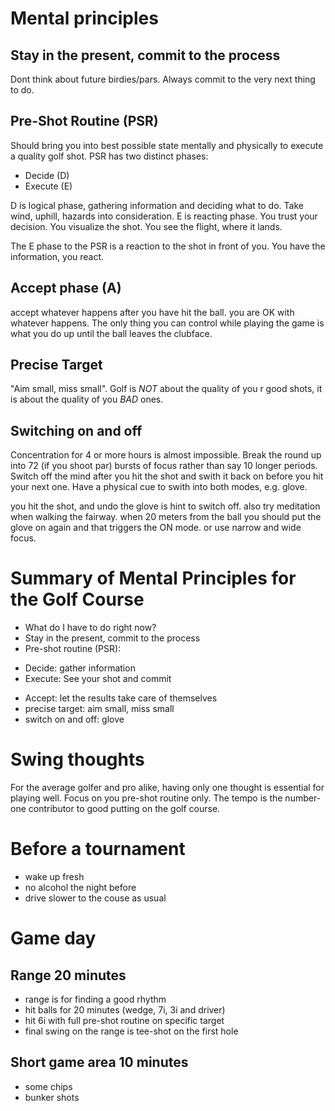 # Mental principles
## Stay in the present, commit to the process
Dont think about future birdies/pars. Always commit to the very next thing to do.
## Pre-Shot Routine (PSR)
Should bring you into best possible state mentally and physically to execute a quality golf shot.
PSR has two distinct phases:
* Decide (D)
* Execute (E)

D is logical phase, gathering information and deciding what to do. Take wind, uphill, hazards into consideration. E is reacting phase. You trust your decision. You visualize the shot. You see the flight, where it lands.

The E phase to the PSR is a reaction to the shot in front of you. You have the information, you react.

## Accept phase (A)
accept whatever happens after you have hit the ball. you are OK with whatever happens. The only thing you can control while playing the game is what you do up until the ball leaves the clubface.

## Precise Target
"Aim small, miss small".
Golf is *NOT* about the quality of you r good shots, it is about the quality of you *BAD* ones.

## Switching on and off
Concentration for 4 or more hours is almost impossible. Break the round up into 72 (if you shoot par) bursts of focus rather than say 10 longer periods. Switch off the mind after you hit the shot and swith it back on before you hit your next one. Have a physical cue to swith into both modes, e.g. glove.

you hit the shot, and undo the glove is hint to switch off. also try meditation when walking the fairway. when 20 meters from the ball you should put the glove on again and that triggers the ON mode. or use narrow and wide focus.

# Summary of Mental Principles for the Golf Course
* What do I have to do right now?
* Stay in the present, commit to the process
* Pre-shot routine (PSR):
 - Decide: gather information
 - Execute: See your shot and commit
* Accept: let the results take care of themselves
* precise target: aim small, miss small
* switch on and off: glove

# Swing thoughts
For the average golfer and pro alike, having only one thought is essential for playing well.
Focus on you pre-shot routine only. The tempo is the number-one contributor to good putting on the golf course.

# Before a tournament
* wake up fresh
* no alcohol the night before
* drive slower to the couse as usual

# Game day
## Range 20 minutes
* range is for finding a good rhythm
* hit balls for 20 minutes (wedge, 7i, 3i and driver)
* hit 6i with full pre-shot routine on specific target
* final swing on the range is tee-shot on the first hole
## Short game area 10 minutes
* some chips
* bunker shots 
